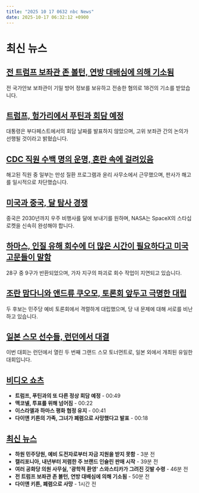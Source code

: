 ```yaml
---
title: "2025 10 17 0632 nbc News"
date: 2025-10-17 06:32:12 +0900
---
```


# 최신 뉴스 

## [전 트럼프 보좌관 존 볼턴, 연방 대배심에 의해 기소됨](https://www.nbcnews.com/politics/justice-department/john-bolton-indicted-trump-rcna236983)
전 국가안보 보좌관이 기밀 방어 정보를 보유하고 전송한 혐의로 18건의 기소를 받았습니다. 

## [트럼프, 헝가리에서 푸틴과 회담 예정](https://www.nbcnews.com/politics/donald-trump/trump-says-will-meet-vladimir-putin-hungary-second-set-talks-rcna238024)
대통령은 부다페스트에서의 회담 날짜를 발표하지 않았으며, 고위 보좌관 간의 논의가 선행될 것이라고 밝혔습니다. 

## [CDC 직원 수백 명의 운명, 혼란 속에 걸려있음](https://www.nbcnews.com/health/health-news/cdc-workers-fired-trump-administration-chaos-rcna237623)
해고된 직원 중 일부는 만성 질환 프로그램과 윤리 사무소에서 근무했으며, 판사가 해고를 일시적으로 차단했습니다. 

## [미국과 중국, 달 탐사 경쟁](https://www.nbcnews.com/science/space/spacex-nasa-moon-return-behind-rcna236439)
중국은 2030년까지 우주 비행사를 달에 보내기를 원하며, NASA는 SpaceX의 스타십 로켓을 신속히 완성해야 합니다. 

## [하마스, 인질 유해 회수에 더 많은 시간이 필요하다고 미국 고문들이 말함](https://www.nbcnews.com/world/gaza/hamas-needs-time-recover-hostages-remains-us-advisers-rcna237932)
28구 중 9구가 반환되었으며, 가자 지구의 파괴로 회수 작업이 지연되고 있습니다. 

## [조란 맘다니와 앤드류 쿠오모, 토론회 앞두고 극명한 대립](https://www.nbcnews.com/politics/elections/zohran-mamdani-andrew-cuomo-debate-campaign-defined-clashes-rcna235652)
두 후보는 민주당 예비 토론회에서 격렬하게 대립했으며, 당 내 문제에 대해 서로를 비난하고 있습니다. 

## [일본 스모 선수들, 런던에서 대결](https://www.nbcnews.com/world/japan/japan-sumo-wrestlers-uk-london-fight-albert-hall-onosato-hoshoryu-rcna237931)
이번 대회는 런던에서 열린 두 번째 그랜드 스모 토너먼트로, 일본 외에서 개최된 유일한 대회입니다. 

## [비디오 쇼츠](https://www.nbcnews.com/video/shorts)
- **트럼프, 푸틴과의 또 다른 정상 회담 예정** - 00:49 
- **맥코넬, 투표를 위해 넘어짐** - 00:22 
- **이스라엘과 하마스 평화 협정 유지** - 00:41 
- **다이앤 키튼의 가족, 그녀가 폐렴으로 사망했다고 발표** - 00:18 

## [최신 뉴스](https://www.nbcnews.com/latest-stories/)
- **하원 민주당원, 예비 도전자로부터 자금 지원을 받지 못함** - 3분 전 
- **캘리포니아, 내년부터 저렴한 주 브랜드 인슐린 판매 시작** - 39분 전 
- **여러 공화당 의원 사무실, '광학적 환영' 스와스티카가 그려진 깃발 수령** - 46분 전 
- **전 트럼프 보좌관 존 볼턴, 연방 대배심에 의해 기소됨** - 50분 전 
- **다이앤 키튼, 폐렴으로 사망** - 1시간 전